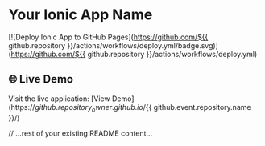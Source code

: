 # Your Ionic App Name

[![Deploy Ionic App to GitHub Pages](https://github.com/${{ github.repository }}/actions/workflows/deploy.yml/badge.svg)](https://github.com/${{ github.repository }}/actions/workflows/deploy.yml)

## 🌐 Live Demo
Visit the live application: [View Demo](https://${{ github.repository_owner }}.github.io/${{ github.event.repository.name }}/)

// ...rest of your existing README content...